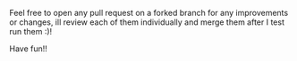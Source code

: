 Feel free to open any pull request on a forked branch for any improvements or changes, ill review each of them individually and merge them after I test run them :)!

Have fun!!
